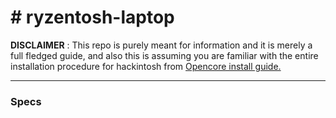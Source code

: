 # # ryzentosh-laptop

**DISCLAIMER** : This repo is purely meant for information and it is merely a full fledged guide, and also this is assuming you are familiar with the entire installation procedure for hackintosh from [Opencore install guide.](https://dortania.github.io/OpenCore-Install-Guide/prerequisites.html#prerequisites "Opencore install guide.")


------------
### Specs

